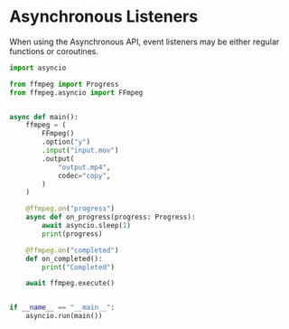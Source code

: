 # Asynchronous Listeners

When using the Asynchronous API, event listeners may be either regular functions or coroutines.

``` python
import asyncio

from ffmpeg import Progress
from ffmpeg.asyncio import FFmpeg


async def main():
    ffmpeg = (
        FFmpeg()
        .option("y")
        .input("input.mov")
        .output(
            "output.mp4",
            codec="copy",
        )
    )

    @ffmpeg.on("progress")
    async def on_progress(progress: Progress):
        await asyncio.sleep(1)
        print(progress)

    @ffmpeg.on("completed")
    def on_completed():
        print("Completed")

    await ffmpeg.execute()


if __name__ == "__main__":
    asyncio.run(main())
```